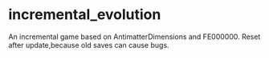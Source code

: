 # incremental_evolution
An incremental game based on AntimatterDimensions and FE000000.
Reset after update,because old saves can cause bugs.
